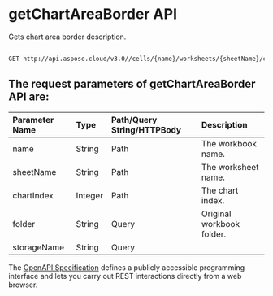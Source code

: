 # **getChartAreaBorder API**

Gets chart area border description. 

```bash

GET http://api.aspose.cloud/v3.0//cells/{name}/worksheets/{sheetName}/charts/{chartIndex}/chartArea/border

```

## The request parameters of **getChartAreaBorder** API are: 

| Parameter Name | Type | Path/Query String/HTTPBody | Description | 
| :- | :- | :- |:- | 
|name|String|Path|The workbook name.|
|sheetName|String|Path|The worksheet name.|
|chartIndex|Integer|Path|The chart index.|
|folder|String|Query|Original workbook folder.|
|storageName|String|Query||


The [OpenAPI Specification](https://reference.aspose.cloud/cells/#/ChartAreaController/GetChartAreaBorder) defines a publicly accessible programming interface and lets you carry out REST interactions directly from a web browser.
